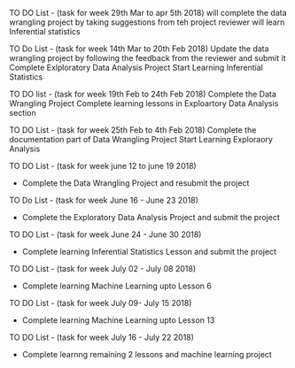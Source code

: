 TO DO List - (task for week 29th Mar to apr 5th 2018)
will complete the data wrangling project by taking suggestions from teh project reviewer
will learn Inferential statistics

TO Do List - (task for week 14th Mar to 20th Feb 2018)
Update the data wrangling project by following the feedback from the reviewer and submit it
Complete Exlploratory Data Analysis Project
Start Learning Inferential Statistics

TO DO list - (task for week 19th Feb to 24th Feb 2018)
Complete the Data Wrangling Project
Complete learning lessons in Exploartory Data Analysis section 

TO DO List - (task for week 25th Feb to 4th Feb 2018)
Complete the documentation part of Data Wrangling Project
Start Learning Exploraory Analysis

TO DO List - (task for week june 12 to june 19 2018)
- Complete the Data Wrangling Project and resubmit the project

TO Do List - (task for week June 16 - June 23 2018)
- Complete the Exploratory Data Analysis Project and submit the project

TO DO List - (task for week June 24 - June 30 2018)
- Complete learning Inferential Statistics Lesson and submit the project

TO DO List - (task for week July 02 - July 08 2018)
- Complete learning Machine Learning upto Lesson 6

TO DO List - (task for week July 09- July 15 2018)
- Complete learning Machine Learning upto Lesson 13

TO DO List - (task for week July 16 - July 22 2018)
- Complete learnng remaining 2 lessons and machine learning project
